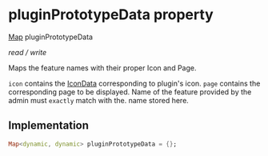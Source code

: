 


# pluginPrototypeData property







[Map](https://api.flutter.dev/flutter/dart-core/Map-class.html) pluginPrototypeData
  
_<span class="feature">read / write</span>_



<p>Maps the feature names with their proper Icon and Page.</p>
<p><code>icon</code> contains the <a href="https://api.flutter.dev/flutter/widgets/IconData-class.html">IconData</a> corresponding to plugin's icon.
<code>page</code> contains the corresponding page to be displayed.
Name of the feature provided by the admin must <code>exactly</code> match with the.
name stored here.</p>



## Implementation

```dart
Map<dynamic, dynamic> pluginPrototypeData = {};
```







